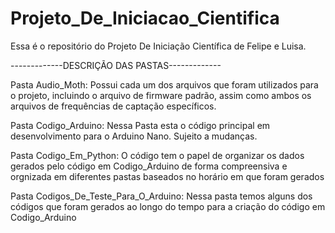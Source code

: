 # Projeto_De_Iniciacao_Cientifica
Essa é o repositório do Projeto De Iniciação Científica de Felipe e Luisa.

-------------DESCRIÇÃO DAS PASTAS-------------

Pasta Audio_Moth:
Possui cada um dos arquivos que foram utilizados para o projeto, incluindo o arquivo de firmware padrão, assim como ambos os arquivos de frequências de captação específicos.
 
Pasta Codigo_Arduino:
 Nessa Pasta esta o código principal em desenvolvimento para o Arduino Nano. Sujeito a mudanças.
 
Pasta Codigo_Em_Python:
O código tem o papel de organizar os dados gerados pelo código em Codigo_Arduino de forma compreensiva e orgnizada em diferentes pastas baseados no horário em que foram gerados
 
Pasta Codigos_De_Teste_Para_O_Arduino:
Nessa pasta temos alguns dos códigos que foram gerados ao longo do tempo para a criação do código em Codigo_Arduino
